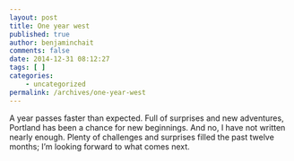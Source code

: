 ```yaml
---
layout: post
title: One year west
published: true
author: benjaminchait
comments: false
date: 2014-12-31 08:12:27
tags: [ ]
categories:
    - uncategorized
permalink: /archives/one-year-west
---
```

A year passes faster than expected. Full of surprises and new adventures, Portland has been a chance for new beginnings. And no, I have not written nearly enough. Plenty of challenges and surprises filled the past twelve months; I’m looking forward to what comes next.
